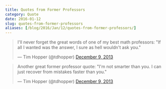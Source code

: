 ```yaml
---
title: Quotes from Former Professors
category: Quote
date: 2016-01-12
slug: quotes-from-former-professors
aliases: [/blog/2016/Jan/12/quotes-from-former-professors/]
---
```



<blockquote class="twitter-tweet" lang="en"><p lang="en" dir="ltr">I&#39;ll never forget the great words of one of my best math professors:&#10;&#10;&quot;If all I wanted was the answer, I sure as hell wouldn&#39;t ask you.&quot;</p>&mdash; Tim Hopper (@tdhopper) <a href="https://twitter.com/tdhopper/status/410071644896382977">December 9, 2013</a></blockquote>
<script async src="//platform.twitter.com/widgets.js" charset="utf-8"></script>

<blockquote class="twitter-tweet" lang="en"><p lang="en" dir="ltr">Another great former professor quote:&#10;&#10;&quot;I&#39;m not smarter than you. I can just recover from mistakes faster than you.&quot;</p>&mdash; Tim Hopper (@tdhopper) <a href="https://twitter.com/tdhopper/status/410084681443323904">December 9, 2013</a></blockquote>
<script async src="//platform.twitter.com/widgets.js" charset="utf-8"></script>